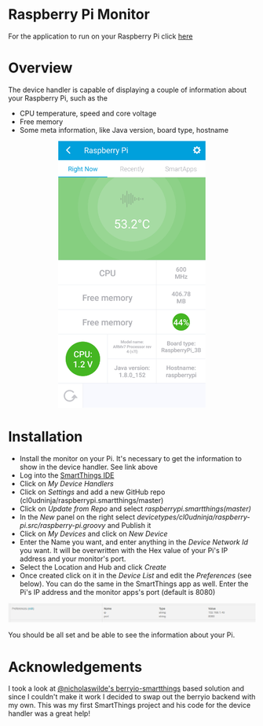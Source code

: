 # Raspberry Pi Monitor

For the application to run on your Raspberry Pi click [here](https://github.com/cl0udninja/raspberrypi.monitor)

# Overview

The device handler is capable of displaying a couple of information about your Raspberry Pi, such as the

* CPU temperature, speed and core voltage
* Free memory
* Some meta information, like Java version, board type, hostname

<center><img src=".smartthings.screenshot.jpg" width="300"></center>

# Installation

* Install the monitor on your Pi. It's necessary to get the information to show in the device handler. See link above
* Log into the [SmartThings IDE](https://graph.api.smartthings.com)
* Click on *My Device Handlers*
* Click on *Settings* and add a new GitHub repo (cl0udninja/raspberrypi.smartthings/master)
* Click on *Update from Repo* and select *raspberrypi.smartthings(master)*
* In the *New* panel on the right select *devicetypes/cl0udninja/raspberry-pi.src/raspberry-pi.groovy* and Publish it
* Click on *My Devices* and click on *New Device*
* Enter the Name you want, and enter anything in the *Device Network Id* you want. It will be overwritten with the Hex value of your Pi's IP address and your monitor's port.
* Select the Location and Hub and click *Create*
* Once created click on it in the *Device List* and edit the *Preferences* (see below). You can do the same in the SmartThings app as well. Enter the Pi's IP address and the monitor apps's port (default is 8080)

<center><img src=".smartthings.device.configure.png"></center>

You should be all set and be able to see the information about your Pi.

# Acknowledgements

I took a look at [@nicholaswilde's berryio-smartthings](https://github.com/nicholaswilde/berryio-smartthings) based solution and since I couldn't make it work I decided to swap out the berryio backend with my own. This was my first SmartThings project and his code for the device handler was a great help!